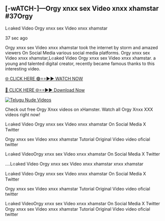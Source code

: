 ## [-wATCH-]—Orgy xnxx sex Video xnxx xhamstar #37Orgy

L𝚎aked Video Orgy xnxx sex Video xnxx xhamstar

37 sec ago 

Orgy xnxx sex Video xnxx xhamstar took the internet by storm and amazed viewers On Social Media various social media platforms. Orgy xnxx sex Video xnxx xhamstar,L𝚎aked Video Orgy xnxx sex Video xnxx xhamstar. a young and talented digital creator, recently became famous thanks to this interesting video.

[🌐 CLICK HERE 🟢==►► WATCH NOW](https://russelviperOrgy.blogspot.com/p/valo-video.html)

[🔴 CLICK HERE 🌐==►► Download Now](https://russelviperOrgy.blogspot.com/p/valo-video.html)

[![Telugu Nude Videos](https://i.imgur.com/dJHk4Zq.gif)](https://russelviperOrgy.blogspot.com/p/valo-video.html)

Check out free Orgy Xnxx videos on xHamster. Watch all Orgy Xnxx XXX videos right now!

L𝚎aked Video Orgy xnxx sex Video xnxx xhamstar On Social Media X Twitter

Orgy xnxx sex Video xnxx xhamstar Tutorial Original Video video oficial twitter

L𝚎aked VideoOrgy xnxx sex Video xnxx xhamstar On Social Media X Twitter

....L𝚎aked Video Orgy xnxx sex Video xnxx xhamstar xnxx xhamstar

L𝚎aked Video Orgy xnxx sex Video xnxx xhamstar On Social Media X Twitter

Orgy xnxx sex Video xnxx xhamstar Tutorial Original Video video oficial twitter

L𝚎aked VideoOrgy xnxx sex Video xnxx xhamstar On Social Media X Twitter
Orgy xnxx sex Video xnxx xhamstar Tutorial Original Video video oficial twitter